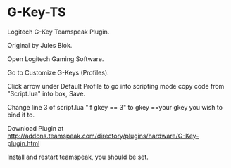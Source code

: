 G-Key-TS
========

Logitech G-Key Teamspeak Plugin.

Original by Jules Blok.

Open Logitech Gaming Software.

Go to Customize G-Keys (Profiles).

Click arrow under Default Profile to go into scripting mode copy code from "Script.lua" into box, Save.

Change line 3 of script.lua "if gkey == 3" to gkey ==your gkey you wish to bind it to.

Download Plugin at http://addons.teamspeak.com/directory/plugins/hardware/G-Key-plugin.html

Install and restart teamspeak, you should be set.
